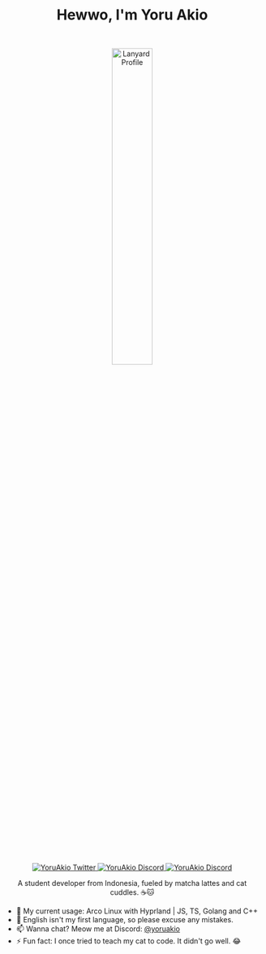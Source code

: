 <div align="center">
  <h1>Hewwo, I'm Yoru Akio</h1>

  <img style="margin: 30px;" width=40% src="https://lanyard-profile-readme.vercel.app/api/919841186246692886?theme=dark&bg=18121f&animated=true&hideDiscrim=true&borderRadius=10px&idleMessage=Teaching%20cats%20to%code%20one%20hairball%20at%20a%20time..." alt="Lanyard Profile" />
  
  </br>
  </br>
  
  <a href="https://twitter.com/YoruAkio">
    <img alt="YoruAkio Twitter" src="https://img.shields.io/badge/Twitter-1DA1F2?style=for-the-badge&logo=x&logoColor=white" />
  </a>
  <a href="https://discord.com/users/919841186246692886">
    <img alt="YoruAkio Discord" src="https://img.shields.io/badge/Discord-5865F2?style=for-the-badge&logo=discord&logoColor=white" />
  </a>
  <a href="https://ko-fi.com/yoruakio">
    <img alt="YoruAkio Discord" src="https://img.shields.io/badge/Kofi-ff5f5f?style=for-the-badge&logo=kofi&logoColor=white" />
  </a>
  <p>A student developer from Indonesia, fueled by matcha lattes and cat cuddles. ☕🐱</p>
</div>

- 🌱 My current usage: Arco Linux with Hyprland | JS, TS, Golang and C++
- 💬 English isn't my first language, so please excuse any mistakes.
- 📫 Wanna chat? Meow me at Discord: [@yoruakio](https://discord.com/users/919841186246692886)
- ⚡ Fun fact: I once tried to teach my cat to code. It didn't go well. 😂

<!--START_SECTION:waka-->
<!--END_SECTION:waka-->
